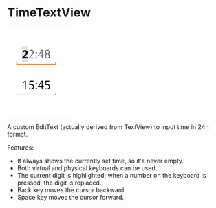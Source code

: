 TimeTextView
==============

![Screenshot](screenshot.png)

 A custom EditText (actually derived from TextView) to input time in 24h format.    
 
 Features:   
 - It always shows the currently set time, so it's never empty.    
 - Both virtual and physical keyboards can be used.   
 - The current digit is highlighted; when a number on the keyboard is pressed, the digit is replaced.   
 - Back key moves the cursor backward.   
 - Space key moves the cursor forward.   